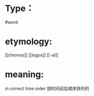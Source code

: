 # Type：
#word 
# etymology: 
[[chronos]]
[[logos]]
[[-al]]
# meaning: 
in correct time order
按时间前后顺序排列的